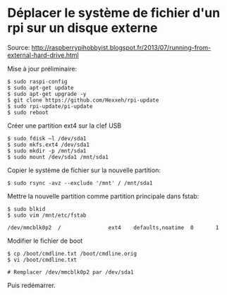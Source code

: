 # Déplacer le système de fichier d'un rpi sur un disque externe

Source: http://raspberrypihobbyist.blogspot.fr/2013/07/running-from-external-hard-drive.html

Mise à jour préliminaire:

	$ sudo raspi-config
	$ sudo apt-get update
	$ sudo apt-get upgrade -y
	$ git clone https://github.com/Hexxeh/rpi-update
	$ sudo rpi-update/pi-update
	$ sudo reboot


Créer une partition ext4 sur la clef USB
	
	$ sudo fdisk –l /dev/sda1
	$ sudo mkfs.ext4 /dev/sda1
	$ sudo mkdir -p /mnt/sda1
	$ sudo mount /dev/sda1 /mnt/sda1

Copier le système de fichier sur la nouvelle partition:

	$ sudo rsync -avz --exclude '/mnt' / /mnt/sda1

Mettre la nouvelle partition comme partition principale dans fstab:

	$ sudo blkid
	$ sudo vim /mnt/etc/fstab
	
	/dev/mmcblk0p2  /               ext4    defaults,noatime  0       1

Modifier le fichier de boot

	$ cp /boot/cmdline.txt /boot/cmdline.orig
	$ vi /boot/cmdline.txt 
	
	# Remplacer /dev/mmcblk0p2 par /dev/sda1

Puis redémarrer.

